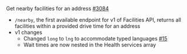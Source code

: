 Get nearby facilities for an address [#3084](https://github.com/department-of-veterans-affairs/vets-api/pull/3084)
- `/nearby`, the first available endpoint for v1 of Facilities API, returns all facilities within a provided drive time for an address
- v1 changes
  - Changed `long` to `lng` to accommodate typed languages [#15](https://github.com/department-of-veterans-affairs/vets-api-clients/issues/15)
  - Wait times are now nested in the Health services array
